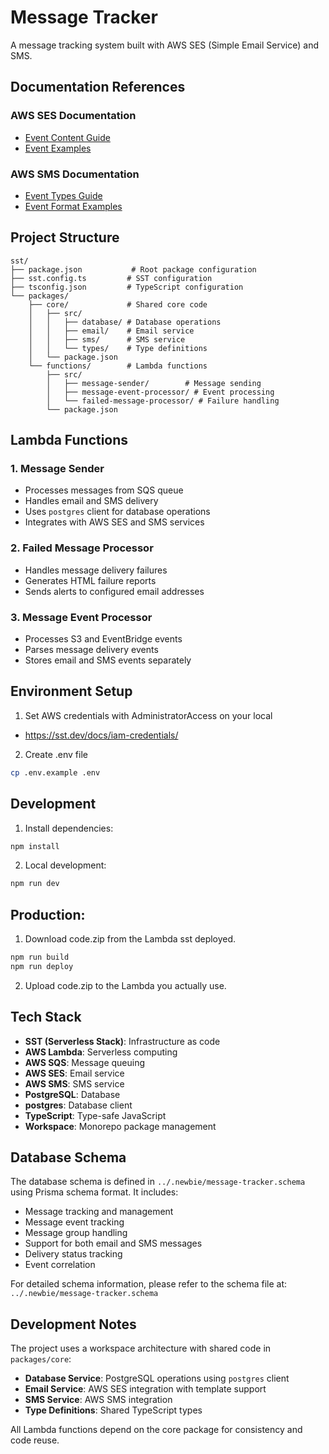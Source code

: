 # Message Tracker

A message tracking system built with AWS SES (Simple Email Service) and SMS.

## Documentation References

### AWS SES Documentation

- [Event Content Guide](https://docs.aws.amazon.com/ses/latest/dg/event-publishing-retrieving-firehose-contents.html)
- [Event Examples](https://docs.aws.amazon.com/ses/latest/dg/event-publishing-retrieving-firehose-examples.html)

### AWS SMS Documentation

- [Event Types Guide](https://docs.aws.amazon.com/sms-voice/latest/userguide/configuration-sets-event-types.html)
- [Event Format Examples](https://docs.aws.amazon.com/sms-voice/latest/userguide/configuration-sets-event-format.html)

## Project Structure

```
sst/
├── package.json           # Root package configuration
├── sst.config.ts         # SST configuration
├── tsconfig.json         # TypeScript configuration
└── packages/
    ├── core/             # Shared core code
    │   ├── src/
    │   │   ├── database/ # Database operations
    │   │   ├── email/    # Email service
    │   │   ├── sms/      # SMS service
    │   │   └── types/    # Type definitions
    │   └── package.json
    └── functions/        # Lambda functions
        ├── src/
        │   ├── message-sender/        # Message sending
        │   ├── message-event-processor/ # Event processing
        │   └── failed-message-processor/ # Failure handling
        └── package.json
```

## Lambda Functions

### 1. Message Sender

- Processes messages from SQS queue
- Handles email and SMS delivery
- Uses `postgres` client for database operations
- Integrates with AWS SES and SMS services

### 2. Failed Message Processor

- Handles message delivery failures
- Generates HTML failure reports
- Sends alerts to configured email addresses

### 3. Message Event Processor

- Processes S3 and EventBridge events
- Parses message delivery events
- Stores email and SMS events separately

## Environment Setup

1. Set AWS credentials with AdministratorAccess on your local

- https://sst.dev/docs/iam-credentials/

2. Create .env file

```bash
cp .env.example .env
```

## Development

1. Install dependencies:

```bash
npm install
```

2. Local development:

```bash
npm run dev
```

## Production:

1. Download code.zip from the Lambda sst deployed.

```bash
npm run build
npm run deploy
```

2. Upload code.zip to the Lambda you actually use.

## Tech Stack

- **SST (Serverless Stack)**: Infrastructure as code
- **AWS Lambda**: Serverless computing
- **AWS SQS**: Message queuing
- **AWS SES**: Email service
- **AWS SMS**: SMS service
- **PostgreSQL**: Database
- **postgres**: Database client
- **TypeScript**: Type-safe JavaScript
- **Workspace**: Monorepo package management

## Database Schema

The database schema is defined in `../.newbie/message-tracker.schema` using Prisma schema format. It includes:

- Message tracking and management
- Message event tracking
- Message group handling
- Support for both email and SMS messages
- Delivery status tracking
- Event correlation

For detailed schema information, please refer to the schema file at:
`../.newbie/message-tracker.schema`

## Development Notes

The project uses a workspace architecture with shared code in `packages/core`:

- **Database Service**: PostgreSQL operations using `postgres` client
- **Email Service**: AWS SES integration with template support
- **SMS Service**: AWS SMS integration
- **Type Definitions**: Shared TypeScript types

All Lambda functions depend on the core package for consistency and code reuse.
